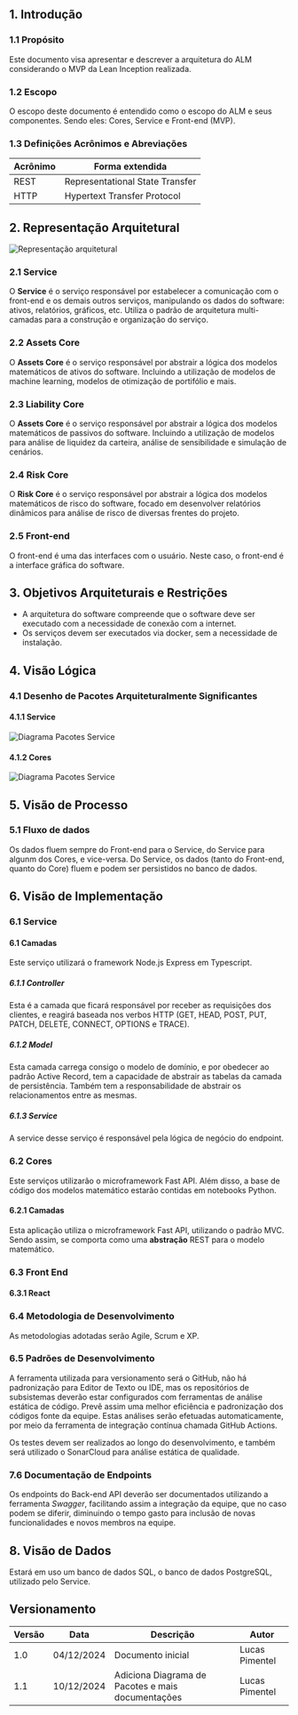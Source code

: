 ## 1. Introdução

### 1.1 Propósito

Este documento visa apresentar e descrever a arquitetura do ALM considerando o MVP da Lean Inception realizada.

### 1.2 Escopo

O escopo deste documento é entendido como o escopo do ALM e seus componentes. Sendo eles: Cores, Service e Front-end (MVP).

### 1.3 Definições Acrônimos e Abreviações

| Acrônimo | Forma extendida                 |
| -------- | ------------------------------- |
| REST     | Representational State Transfer |
| HTTP     | Hypertext Transfer Protocol     |

## 2. Representação Arquitetural

![Representação arquitetural](../../static/img/architectural_representation.png)

### 2.1 Service

O **Service** é o serviço responsável por estabelecer a comunicação com o front-end e os demais outros serviços, manipulando os dados do software: ativos, relatórios, gráficos, etc. Utiliza o padrão de arquitetura multi-camadas para a construção e organização do serviço.

### 2.2 Assets Core

O **Assets Core** é o serviço responsável por abstrair a lógica dos modelos matemáticos de ativos do software. Incluindo a utilização de modelos de machine learning, modelos de otimização de portifólio e mais.

### 2.3 Liability Core

O **Assets Core** é o serviço responsável por abstrair a lógica dos modelos matemáticos de passivos do software. Incluindo a utilização de modelos para análise de liquidez da carteira, análise de sensibilidade e simulação de cenários.

### 2.4 Risk Core

O **Risk Core** é o serviço responsável por abstrair a lógica dos modelos matemáticos de risco do software, focado em desenvolver relatórios dinâmicos para análise de risco de diversas frentes do projeto.

### 2.5 Front-end

O front-end é uma das interfaces com o usuário. Neste caso, o front-end é a interface gráfica do software.

## 3. Objetivos Arquiteturais e Restrições

- A arquitetura do software compreende que o software deve ser executado com a necessidade de conexão com a internet.
- Os serviços devem ser executados via docker, sem a necessidade de instalação.

## 4. Visão Lógica

### 4.1 Desenho de Pacotes Arquiteturalmente Significantes

#### 4.1.1 Service

![Diagrama Pacotes Service](..\assets\diagramaPacotesService.jpeg)

#### 4.1.2 Cores

![Diagrama Pacotes Service](..\assets\diagramaPacotesCore.png)

## 5. Visão de Processo

### 5.1 Fluxo de dados

Os dados fluem sempre do Front-end para o Service, do Service para algunm dos Cores, e vice-versa. Do Service, os dados (tanto do Front-end, quanto do Core) fluem e podem ser persistidos no banco de dados.

## 6. Visão de Implementação

### 6.1 Service

#### 6.1 Camadas

Este serviço utilizará o framework Node.js Express em Typescript.

##### 6.1.1 Controller

Esta é a camada que ficará responsável por receber as requisições dos clientes, e reagirá baseada nos verbos HTTP (GET, HEAD, POST, PUT, PATCH, DELETE, CONNECT, OPTIONS e TRACE).

##### 6.1.2 Model

Esta camada carrega consigo o modelo de domínio, e por obedecer ao padrão Active Record, tem a capacidade de abstrair as tabelas da camada de persistência. Também tem a responsabilidade de abstrair os relacionamentos entre as mesmas.

##### 6.1.3 Service

A service desse serviço é responsável pela lógica de negócio do endpoint.

### 6.2 Cores

Este serviços utilizarão o microframework Fast API. Além disso, a base de código dos modelos matemático estarão contidas em notebooks Python.

#### 6.2.1 Camadas

Esta aplicação utiliza o microframework Fast API, utilizando o padrão MVC. Sendo assim, se comporta como uma **abstração** REST para o modelo matemático.

### 6.3 Front End

#### 6.3.1 React

### 6.4 Metodologia de Desenvolvimento

As metodologias adotadas serão Agile, Scrum e XP.

### 6.5 Padrões de Desenvolvimento

A ferramenta utilizada para versionamento será o GitHub, não há padronização para Editor de Texto ou IDE, mas os repositórios de subsistemas deverão estar configurados com ferramentas de análise estática de código. Prevê assim uma melhor eficiência e padronização dos códigos fonte da equipe. Estas análises serão efetuadas automaticamente, por meio da ferramenta de integração contínua chamada GitHub Actions.

Os testes devem ser realizados ao longo do desenvolvimento, e também será utilizado o SonarCloud para análise estática de qualidade.

### 7.6 Documentação de Endpoints

Os endpoints do Back-end API deverão ser documentados utilizando a ferramenta _Swagger_, facilitando assim a integração da equipe, que no caso podem se diferir, diminuindo o tempo gasto para inclusão de novas funcionalidades e novos membros na equipe.

## 8. Visão de Dados

Estará em uso um banco de dados SQL, o banco de dados PostgreSQL, utilizado pelo Service.

## Versionamento

| Versão | Data       | Descrição                                         | Autor          |
| ------ | ---------- | ------------------------------------------------- | -------------- |
| 1.0    | 04/12/2024 | Documento inicial                                 | Lucas Pimentel |
| 1.1    | 10/12/2024 | Adiciona Diagrama de Pacotes e mais documentações | Lucas Pimentel |
